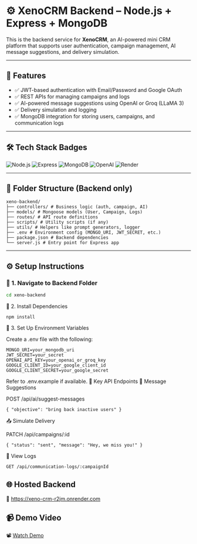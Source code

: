 # ⚙️ XenoCRM Backend – Node.js + Express + MongoDB

This is the backend service for **XenoCRM**, an AI-powered mini CRM platform that supports user authentication, campaign management, AI message suggestions, and delivery simulation.

---

## 🚀 Features

- ✅ JWT-based authentication with Email/Password and Google OAuth  
- ✅ REST APIs for managing campaigns and logs  
- ✅ AI-powered message suggestions using OpenAI or Groq (LLaMA 3)  
- ✅ Delivery simulation and logging  
- ✅ MongoDB integration for storing users, campaigns, and communication logs  

---

## 🛠 Tech Stack Badges

![Node.js](https://img.shields.io/badge/Node.js-339933?style=for-the-badge&logo=nodedotjs&logoColor=white)
![Express](https://img.shields.io/badge/Express-000000?style=for-the-badge&logo=express&logoColor=white)
![MongoDB](https://img.shields.io/badge/MongoDB-4EA94B?style=for-the-badge&logo=mongodb&logoColor=white)
![OpenAI](https://img.shields.io/badge/OpenAI-412991?style=for-the-badge&logo=openai&logoColor=white)
![Render](https://img.shields.io/badge/Render-00979D?style=for-the-badge&logo=render&logoColor=white)

---

## 📁 Folder Structure (Backend only)
```
xeno-backend/
├── controllers/ # Business logic (auth, campaign, AI)
├── models/ # Mongoose models (User, Campaign, Logs)
├── routes/ # API route definitions
├── scripts/ # Utility scripts (if any)
├── utils/ # Helpers like prompt generators, logger
├── .env # Environment config (MONGO_URI, JWT_SECRET, etc.)
├── package.json # Backend dependencies
└── server.js # Entry point for Express app

```
---

## ⚙️ Setup Instructions

### 🔹 1. Navigate to Backend Folder

```bash
cd xeno-backend
```
🔹 2. Install Dependencies
```
npm install
```
🔹 3. Set Up Environment Variables

Create a .env file with the following:
```
MONGO_URI=your_mongodb_uri
JWT_SECRET=your_secret
OPENAI_API_KEY=your_openai_or_groq_key
GOOGLE_CLIENT_ID=your_google_client_id
GOOGLE_CLIENT_SECRET=your_google_secret
```

Refer to .env.example if available.
🧠 Key API Endpoints
🧠 Message Suggestions

POST /api/ai/suggest-messages
```
{ "objective": "bring back inactive users" }
```
📤 Simulate Delivery

PATCH /api/campaigns/:id
```
{ "status": "sent", "message": "Hey, we miss you!" }
```
📄 View Logs
```
GET /api/communication-logs/:campaignId
```
## 🌐 Hosted Backend

🔗 https://xeno-crm-r2jm.onrender.com

## 📹 Demo Video

📽 [Watch Demo](https://drive.google.com/file/d/1WGbAl9j2kEBCB7TaSfinZqKPM1oaLPut/view?usp=drive_lin)
